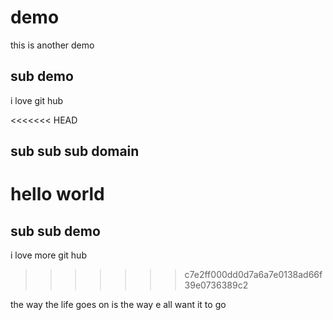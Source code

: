 # demo
this is another demo

## sub demo
i love git hub

<<<<<<< HEAD
## sub sub sub domain
hello world
=======
## sub sub demo
i love more git hub
>>>>>>> c7e2ff000dd0d7a6a7e0138ad66f39e0736389c2

the way the life goes on is the way e all want it to go

